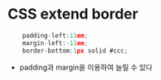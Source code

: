 # CSS extend border 

```javascript
    padding-left:11em;
    margin-left:-11em;
    border-bottom:1px solid #ccc;
```

- padding과 margin을 이용하여 늘릴 수 있다
